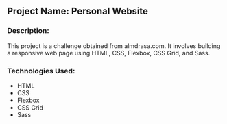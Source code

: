 

## Project Name: Personal Website

### Description:
This project is a challenge obtained from almdrasa.com. It involves building a responsive web page using HTML, CSS, Flexbox, CSS Grid, and Sass.

### Technologies Used:
- HTML
- CSS
- Flexbox
- CSS Grid
- Sass


